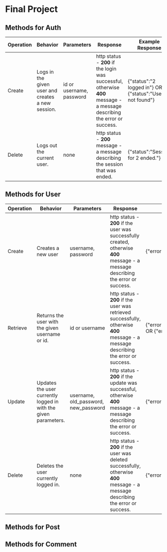 # Final Project

## Methods for Auth
| Operation | Behavior                                          | Parameters               | Response                                                                                                                      | Example Response                                        |
|-----------|---------------------------------------------------|--------------------------|-------------------------------------------------------------------------------------------------------------------------------|---------------------------------------------------------|
| Create    | Logs in the given user and creates a new session. | id or username, password | http status - **200** if the login was successful, otherwise **400**<br/>message - a message describing the error or success. | {"status":"2 logged in"} OR {"status":"User not found"} |
| Delete    | Logs out the current user.                        | none                     | http status - **200** <br/>message - a message describing the session that was ended.                                         | {"status":"Session for 2 ended."}                       |

## Methods for User
| Operation | Behavior                                                        | Parameters                           | Response                                                                                                                                 | Example Response                                                                                                                                                             |
|-----------|-----------------------------------------------------------------|--------------------------------------|------------------------------------------------------------------------------------------------------------------------------------------|------------------------------------------------------------------------------------------------------------------------------------------------------------------------------|
| Create    | Creates a new user                                              | username, password                   | http status - **200** if the user was successfully created, otherwise **400**<br/>message - a message describing the error or success.   | {"error":false,"msg":"Success"} OR {"error":true,"msg":"Missing parameter"}                                                                                                  |
| Retrieve  | Returns the user with the given username or id.                 | id or username                       | http status - **200** if the user was retrieved successfully, otherwise **400**<br/>message - a message describing the error or success. | {"error":false,"msg":"Get","id":2,"username":"kitykat123","password":"$2y$10$32XNimYFReMvkbPU8jqrwuLYJNvyHM5N9lOgFTsGBrtsXkcE3eKMu"} OR {"error":true,"msg":"Not logged in"} |
| Update    | Updates the user currently logged in with the given parameters. | username, old_password, new_password | http status - **200** if the update was successful, otherwise **400**<br/>message - a message describing the error or success.           | {"error":false,"msg":"Success"} OR {"error":true,"msg":"Incorrect password for user 2"}                                                                                      |
| Delete    | Deletes the user currently logged in.                           | none                                 | http status - **200** if the user was deleted successfully, otherwise **400**<br/>message - a message describing the error or success.   | {"error":false,"msg":"Success"}                                                                                                                                              |

## Methods for Post

## Methods for Comment
